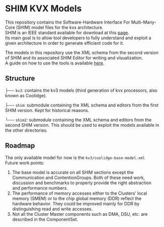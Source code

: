 # SHIM KVX Models #

This repository contains the Software-Hardware Interface For Multi-Many-Core (SHIM) model files for the kvx architecture.  
SHIM is an IEEE standard available for download at this
[page](https://standards.ieee.org/standard/2804-2019.html).  
Its main goal is to allow tool developers to fully understand and exploit a
given architecture in order to generate efficient code for it.


The models in this repository use the XML schema from the second version of SHIM
and its associated SHIM Editor for writing and visualization.  
A guide on how to use the tools is available [here](https://github.com/openshim/shim2/tree/master/docs).

## Structure ##

├── `kv3`: contains the kv3 models (third generation of kvx processors, also
known as Coolidge).

├── `shim`: submodule containing the XML schema and editors from the first SHIM
version. Kept for historical reasons.

└── `shim2`: submodule containing the XML schema and editors from the second
SHIM version. This should be used to exploit the models available in the other
directories.

## Roadmap ##

The only available model for now is the `kv3/coolidge-base-model.xml`  
Future work points:

1. The base model is accurate on all SHIM sections except the Communication and
   ContentionGroups. Both of these need work, discussion and benchmarks to
   properly provide the right abstraction and performance numbers.
2. The performance of memory accesses either to the Clusters' local memory
   (SMEM) or to the chip global memory (DDR) reflect the hardware behavior. They
   could be improved mainly for DDR by distinguishing read and write accesses.
3. Not all the Cluster Master components such as DMA, DSU, etc. are described in
   the ComponentSet.
